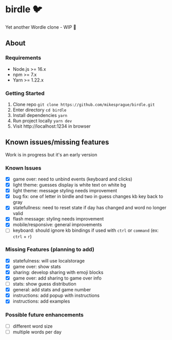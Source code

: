 # birdle :bird:

Yet another Wordle clone - WIP :construction:

## About

### Requirements

- Node.js >= 16.x
- npm >= 7.x
- Yarn >= 1.22.x

### Getting Started

1. Clone repo `git clone https://github.com/mikesprague/birdle.git`
1. Enter directory `cd birdle`
1. Install dependencies `yarn`
1. Run project locally `yarn dev`
1. Visit http://localhost:1234 in browser

## Known issues/missing features

Work is in progress but it's an early version

### Known Issues

- [x] game over: need to unbind events (keyboard and clicks)
- [x] light theme: guesses display is white text on white bg
- [x] light theme: message styling needs improvement
- [x] bug fix: one of letter in birdle and two in guess changes kb key back to gray
- [x] statefullness: need to reset state if day has changed and word no longer valid
- [x] flash message: styling needs improvement
- [x] mobile/responsive: general improvements
- [ ] keyboard: should ignore kb bindings if used with `ctrl` or `command` (ex: `ctrl` + `r`)

### Missing Features (planning to add)

- [x] statefulness: will use localstorage
- [x] game over: show stats
- [x] sharing: develop sharing with emoji blocks
- [x] game over: add sharing to game over info
- [ ] stats: show guess distribution
- [x] general: add stats and game number
- [x] instructions: add popup with instructions
- [x] instructions: add examples

### Possible future enhancements

- [ ] different word size
- [ ] multiple words per day

